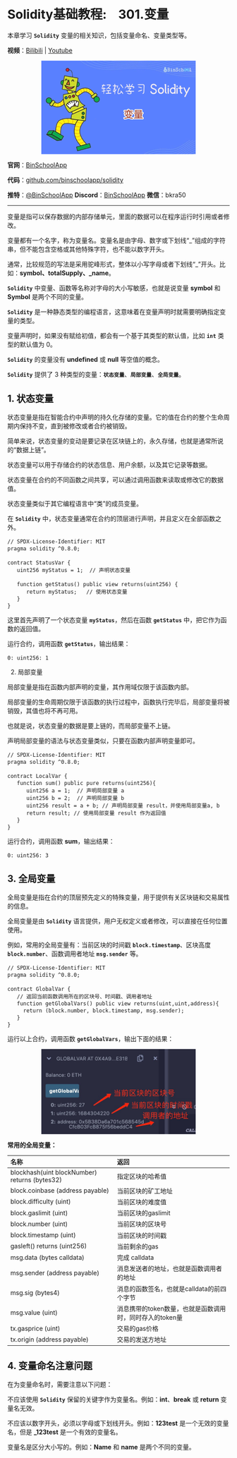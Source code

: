 # Solidity基础教程:&nbsp;&nbsp;&nbsp;&nbsp;301.变量 

本章学习 **`Solidity`** 变量的相关知识，包括变量命名、变量类型等。

**视频**：[Bilibili](https://www.bilibili.com/video/BV1jV411L7u2)  |  [Youtube](https://youtu.be/TkPPYdqVFlM)
<p align="center"><img src="./img/solidity-basic-v12.png" align="middle" /></p>

**官网**：[BinSchoolApp](https://binschool.app)

**代码**：[github.com/binschoolapp/solidity](https://github.com/binschoolapp/solidity)

**推特**：[@BinSchoolApp](https://twitter.com/BinSchoolApp)    **Discord**：[BinSchoolApp](https://discord.gg/PB2YEvggWq)   **微信**：bkra50 

-----
变量是指可以保存数据的内部存储单元，里面的数据可以在程序运行时引用或者修改。

变量都有一个名字，称为变量名。变量名是由字母、数字或下划线“_”组成的字符串，但不能包含空格或其他特殊字符，也不能以数字开头。

通常，比较规范的写法是采用驼峰形式，整体以小写字母或者下划线“_”开头。比如：**symbol、totalSupply、_name**。

**`Solidity`** 中变量、函数等名称对字母的大小写敏感，也就是说变量 **symbol** 和 **Symbol** 是两个不同的变量。

**`Solidity`** 是一种静态类型的编程语言，这意味着在变量声明时就需要明确指定变量的类型。

变量声明时，如果没有赋给初值，都会有一个基于其类型的默认值，比如 **`int`** 类型的默认值为 0。

**`Solidity`** 的变量没有 **undefined** 或 **null** 等空值的概念。

**`Solidity`** 提供了 3 种类型的变量：**`状态变量`**、**`局部变量`**、**`全局变量`**。

## 1. 状态变量

状态变量是指在智能合约中声明的持久化存储的变量。它的值在合约的整个生命周期内保持不变，直到被修改或者合约被销毁。

简单来说，状态变量的变动是要记录在区块链上的，永久存储，也就是通常所说的“数据上链”。

状态变量可以用于存储合约的状态信息、用户余额，以及其它记录等数据。

状态变量在合约的不同函数之间共享，可以通过调用函数来读取或修改它的数据值。

状态变量类似于其它编程语言中“类”的成员变量。

在 **`Solidity`** 中，状态变量通常在合约的顶层进行声明，并且定义在全部函数之外。

```solidity
// SPDX-License-Identifier: MIT
pragma solidity ^0.8.0;

contract StatusVar {
   uint256 myStatus = 1;  // 声明状态变量

   function getStatus() public view returns(uint256) {
      return myStatus;   // 使用状态变量
   }
}
```

这里首先声明了一个状态变量 **`myStatus`**，然后在函数 **`getStatus`** 中，把它作为函数的返回值。

运行合约，调用函数 **`getStatus`**，输出结果：

```solidity
0: uint256: 1
```

2. 局部变量

局部变量是指在函数内部声明的变量，其作用域仅限于该函数内部。

局部变量的生命周期仅限于该函数的执行过程中，函数执行完毕后，局部变量将被销毁，其值也将不再可用。

也就是说，状态变量的数据是要上链的，而局部变量不上链。

声明局部变量的语法与状态变量类似，只要在函数内部声明变量即可。

```solidity
// SPDX-License-Identifier: MIT
pragma solidity ^0.8.0;

contract LocalVar {
   function sum() public pure returns(uint256){
      uint256 a = 1;  // 声明局部变量 a
      uint256 b = 2;  // 声明局部变量 b
      uint256 result = a + b; // 声明局部变量 result，并使用局部变量a, b
      return result; // 使用局部变量 result 作为返回值
   }
}
```

运行合约，调用函数 **sum**，输出结果：

```solidity
0: uint256: 3
```

## 3. 全局变量

全局变量是指在合约的顶层预先定义的特殊变量，用于提供有关区块链和交易属性的信息。

全局变量是由 **`Solidity`** 语言提供，用户无权定义或者修改，可以直接在任何位置使用。

例如，常用的全局变量有：当前区块的时间戳 **`block.timestamp`**、区块高度 **`block.number`**、函数调用者地址 **`msg.sender`** 等。

```solidity
// SPDX-License-Identifier: MIT
pragma solidity ^0.8.0;

contract GlobalVar {
   // 返回当前函数调用所在的区块号、时间戳、调用者地址
   function getGlobalVars() public view returns(uint,uint,address){
     return (block.number, block.timestamp, msg.sender);
   }
}
```

运行以上合约，调用函数 **`getGlobalVars`**，输出下面的结果：

<p align="center"><img src="./img/global-variable.png" align="middle" width="350px"/></p>

**常用的全局变量：**

| 名称 | 返回|
|:----|:-----|
|blockhash(uint blockNumber) returns (bytes32)|指定区块的哈希值|
|block.coinbase (address payable)|当前区块的矿工地址|
|block.difficulty (uint)|当前区块的难度值|
|block.gaslimit (uint)|当前区块的gaslimit|
|block.number (uint)|当前区块的区块号|
|block.timestamp (uint)|当前区块的时间戳|
|gasleft() returns (uint256)|当前剩余的gas|
|msg.data (bytes calldata)|完成 calldata|
|msg.sender (address payable)|消息发送者的地址，也就是函数调用者的地址|
|msg.sig (bytes4)|消息的函数签名，也就是calldata的前四个字节|
|msg.value (uint)|消息携带的token数量，也就是函数调用时，同时存入的token量|
|tx.gasprice (uint)|交易的gas价格|
|tx.origin (address payable)|交易的发送方地址|

## 4. 变量命名注意问题

在为变量命名时，需要注意以下问题：

不应该使用 **`Solidity`** 保留的关键字作为变量名。例如：**int**、**break** 或 **return** 变量名无效。

不应该以数字开头，必须以字母或下划线开头。例如：**123test** 是一个无效的变量名，但是 **_123test** 是一个有效的变量名。

变量名是区分大小写的。例如：**Name** 和 **name** 是两个不同的变量。
